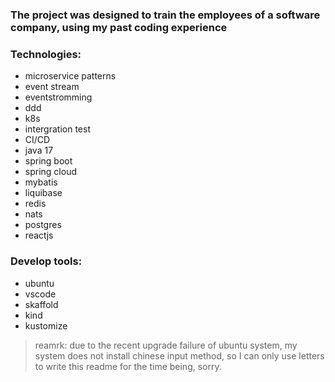 ### The project was designed to train the employees of a software company, using my past coding experience

### Technologies:
* microservice patterns
* event stream
* eventstromming
* ddd
* k8s
* intergration test
* CI/CD
* java 17
* spring boot
* spring cloud
* mybatis
* liquibase
* redis
* nats
* postgres
* reactjs

### Develop tools:
* ubuntu
* vscode
* skaffold
* kind
* kustomize

> reamrk: due to the recent upgrade failure of ubuntu system, my system does not install chinese input method, so I can only use letters to write this readme for the time being, sorry.